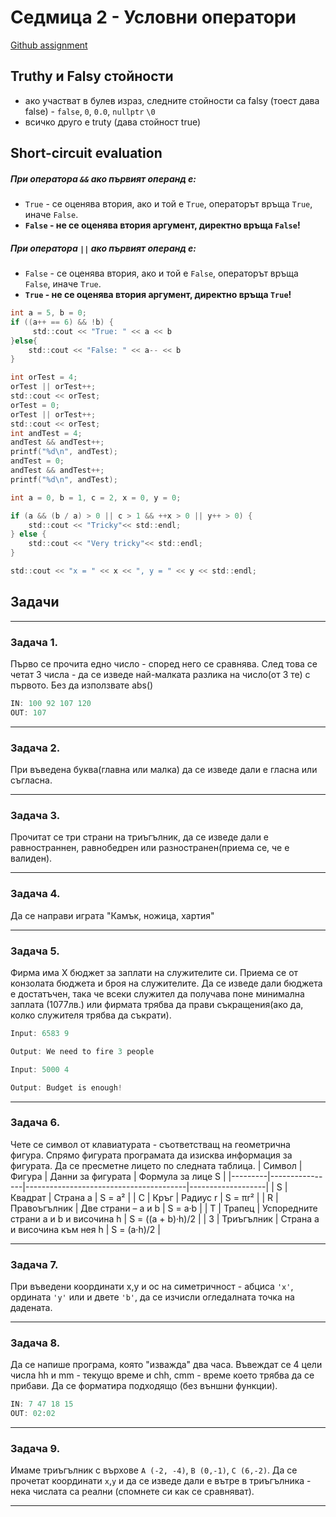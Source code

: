 # Седмица 2 - Условни оператори

[Github assignment](https://classroom.github.com/classrooms/232598998-introduction-to-programming-2025/assignments/group-6-practicum-week-2)

## Truthy и Falsy стойности

- ако участват в булев израз, следните стойности са falsy (тоест дава false) - `false`, `0`, `0.0`, `nullptr` `\0`
- всичко друго е truty (дава стойност true)

## Short-circuit evaluation

##### При оператора `&&` ако първият операнд е:

- `True` - се оценява втория, ако и той е `True`, операторът връща `True`, иначе `False`.
- **`False` - не се оценява втория аргумент, директно връща `False`!**

##### При оператора `||` ако първият операнд е:

- `False` - се оценява втория, ако и той е `False`, операторът връща `False`, иначе `True`.
- **`True` - не се оценява втория аргумент, директно връща `True`!**

```c
int a = 5, b = 0;
if ((а++ == 6) && !b) {
     std::cout << "True: " << a << b
}else{
    std::cout << "False: " << a-- << b
}
```

```c
int orTest = 4;
orTest || orTest++;
std::cout << orTest;
orTest = 0;
orTest || orTest++;
std::cout << orTest;
int andTest = 4;
andTest && andTest++;
printf("%d\n", andTest);
andTest = 0;
andTest && andTest++;
printf("%d\n", andTest);
```

```c
int a = 0, b = 1, c = 2, x = 0, y = 0;

if (a && (b / a) > 0 || c > 1 && ++x > 0 || y++ > 0) {
    std::cout << "Tricky"<< std::endl;
} else {
    std::cout << "Very tricky"<< std::endl;
}

std::cout << "x = " << x << ", y = " << y << std::endl;
```

## Задачи

---

### Задача 1.

Първо се прочита едно число - според него се сравнява. След това се четат 3 числа - да се изведе най-малката разлика на число(от 3 те) с първото. Без да използвате abs()

```c
IN: 100 92 107 120
OUT: 107
```

---

### Задача 2.

При въведена буква(главна или малка) да се изведе дали е гласна или съгласна.

---

### Задача 3.

Прочитат се три страни на триъгълник, да се изведе дали е равностраннен, равнобедрен или разностранен(приема се, че е валиден).

---

### Задача 4.

Да се направи играта "Камък, ножица, хартия"

---

### Задача 5.

Фирма има X бюджет за заплати на служителите си. Приема се от конзолата бюджета и броя на служителите. Да се изведе дали бюджета е достатъчен, така че всеки служител да получава поне минимална заплата (1077лв.) или фирмата трябва да прави съкращения(ако да, колко служителя трябва да съкрати).

```c
Input: 6583 9
```

```c
Output: We need to fire 3 people
```

```c
Input: 5000 4
```

```c
Output: Budget is enough!
```

---

### Задача 6.

Чете се символ от клавиатурата - съответстващ на геометрична фигура. Спрямо фигурата програмата да изисква информация за фигурата. Да се пресметне лицето по следната таблица.
| Символ | Фигура | Данни за фигурата | Формула за лице S |
|---------|----------------|----------------------------------------|-------------------|
| S | Квадрат | Страна a | S = a² |
| C | Кръг | Радиус r | S = πr² |
| R | Правоъгълник | Две страни – a и b | S = a·b |
| T | Трапец | Успоредните страни a и b и височина h | S = ((a + b)·h)/2 |
| 3 | Триъгълник | Страна a и височина към нея h | S = (a·h)/2 |

---

### Задача 7.

При въведени координати x,y и ос на симетричност - абциса `'x'`, ордината `'y'` или и двете `'b'`, да се изчисли огледалната точка на дадената.

---

### Задача 8.

Да се напише програма, която "изважда" два часа. Въвеждат се 4 цели числа hh и mm - текущо време и chh, cmm - време което трябва да се прибави. Да се форматира подходящо (без външни функции).

```c
IN: 7 47 18 15
OUT: 02:02
```

---

### Задача 9.

Имаме триъгълник с върхове `A (-2, -4)`, `B (0,-1)`, `C (6,-2)`. Да се прочетат координати `x`,`y` и да се изведе дали е вътре в триъгълника - нека числата са реални (спомнете си как се сравняват).

---

